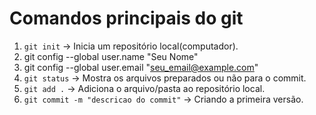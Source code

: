 # Comandos principais do git
1. `git init` -> Inicia um repositório local(computador).
2. git config --global user.name "Seu Nome" 
3. git config --global user.email "seu_email@example.com"
4. `git status` -> Mostra os arquivos preparados ou não para o commit. 
5. `git add .` -> Adiciona o arquivo/pasta ao repositório local. 
6. `git commit -m "descricao do commit"` -> Criando a primeira versão.
